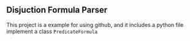 ## Disjuction Formula Parser

This project is a example for using github,
and it includes a python file implement a class `PredicateFormula`

